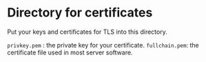 # Directory for certificates

Put your keys and certificates for TLS into this directory.

`privkey.pem`  : the private key for your certificate.
`fullchain.pem`: the certificate file used in most server software.

